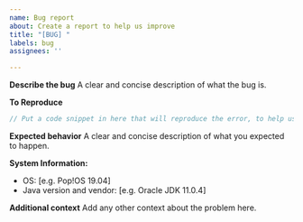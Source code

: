 ```yaml
---
name: Bug report
about: Create a report to help us improve
title: "[BUG] "
labels: bug
assignees: ''

---
```


**Describe the bug**
A clear and concise description of what the bug is.

**To Reproduce**
```kotlin
// Put a code snippet in here that will reproduce the error, to help us find the cause
```

**Expected behavior**
A clear and concise description of what you expected to happen.

**System Information:**
 - OS: [e.g. Pop!OS 19.04]
 - Java version and vendor: [e.g. Oracle JDK 11.0.4]


**Additional context**
Add any other context about the problem here.
